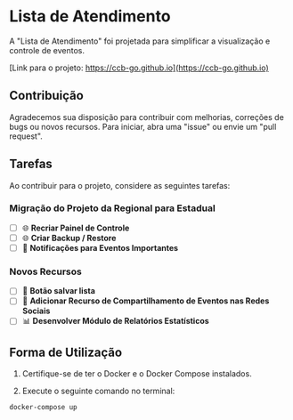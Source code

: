 # Lista de Atendimento

A "Lista de Atendimento" foi projetada para simplificar a visualização e controle de eventos.

[Link para o projeto: https://ccb-go.github.io](https://ccb-go.github.io)

## Contribuição

Agradecemos sua disposição para contribuir com melhorias, correções de bugs ou novos recursos. Para iniciar, abra uma "issue" ou envie um "pull request".

## Tarefas

Ao contribuir para o projeto, considere as seguintes tarefas:

### Migração do Projeto da Regional para Estadual

- [ ] 🌐 **Recriar Painel de Controle**
- [ ] 🌐 **Criar Backup / Restore**
- [ ] 📣 **Notificações para Eventos Importantes**

### Novos Recursos

- [ ] 💾 **Botão salvar lista**
- [ ] 🔗 **Adicionar Recurso de Compartilhamento de Eventos nas Redes Sociais**
- [ ] 📊 **Desenvolver Módulo de Relatórios Estatísticos**

## Forma de Utilização

1. Certifique-se de ter o Docker e o Docker Compose instalados.

2. Execute o seguinte comando no terminal:

```bash
docker-compose up
```
